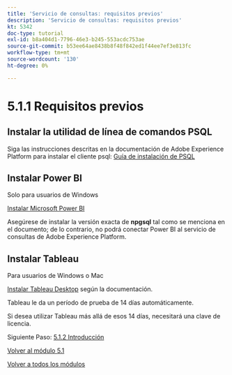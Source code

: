 ```yaml
---
title: 'Servicio de consultas: requisitos previos'
description: 'Servicio de consultas: requisitos previos'
kt: 5342
doc-type: tutorial
exl-id: b8a404d1-7796-46e3-b245-553acdc753ae
source-git-commit: b53ee64ae8438b8f48f842ed1f44ee7ef3e813fc
workflow-type: tm+mt
source-wordcount: '130'
ht-degree: 0%

---
```


# 5.1.1 Requisitos previos

## Instalar la utilidad de línea de comandos PSQL

Siga las instrucciones descritas en la documentación de Adobe Experience Platform para instalar el cliente psql:
[Guía de instalación de PSQL](https://experienceleague.adobe.com/docs/experience-platform/query/clients/psql.html)

## Instalar Power BI

Solo para usuarios de Windows

[Instalar Microsoft Power BI](https://experienceleague.adobe.com/docs/experience-platform/query/clients/power-bi.html)

Asegúrese de instalar la versión exacta de **npgsql** tal como se menciona en el documento; de lo contrario, no podrá conectar Power BI al servicio de consultas de Adobe Experience Platform.

## Instalar Tableau

Para usuarios de Windows o Mac

[Instalar Tableau Desktop](https://experienceleague.adobe.com/docs/experience-platform/query/clients/tableau.html) según la documentación.

Tableau le da un período de prueba de 14 días automáticamente.

Si desea utilizar Tableau más allá de esos 14 días, necesitará una clave de licencia.

Siguiente Paso: [5.1.2 Introducción](./ex2.md)

[Volver al módulo 5.1](./query-service.md)

[Volver a todos los módulos](../../../overview.md)
